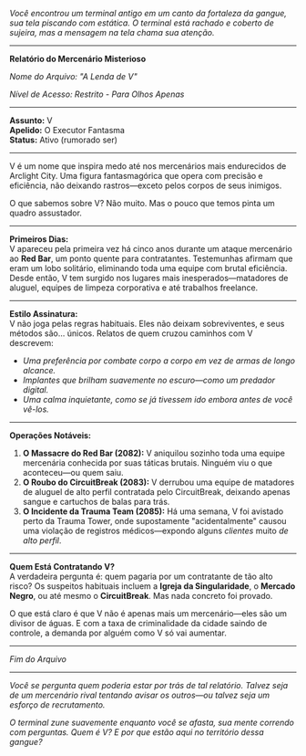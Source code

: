 _Você encontrou um terminal antigo em um canto da fortaleza da gangue, sua tela piscando com estática. O terminal está rachado e coberto de sujeira, mas a mensagem na tela chama sua atenção._

---

**Relatório do Mercenário Misterioso**

_Nome do Arquivo: "A Lenda de V"_

_Nível de Acesso: Restrito - Para Olhos Apenas_

---

**Assunto:** V  
**Apelido:** O Executor Fantasma  
**Status:** Ativo (rumorado ser)

---

V é um nome que inspira medo até nos mercenários mais endurecidos de Arclight City. Uma figura fantasmagórica que opera com precisão e eficiência, não deixando rastros—exceto pelos corpos de seus inimigos.

O que sabemos sobre V? Não muito. Mas o pouco que temos pinta um quadro assustador.

---

**Primeiros Dias:**  
V apareceu pela primeira vez há cinco anos durante um ataque mercenário ao **Red Bar**, um ponto quente para contratantes. Testemunhas afirmam que eram um lobo solitário, eliminando toda uma equipe com brutal eficiência. Desde então, V tem surgido nos lugares mais inesperados—matadores de aluguel, equipes de limpeza corporativa e até trabalhos freelance.

---

**Estilo Assinatura:**  
V não joga pelas regras habituais. Eles não deixam sobreviventes, e seus métodos são... únicos. Relatos de quem cruzou caminhos com V descrevem:

- _Uma preferência por combate corpo a corpo em vez de armas de longo alcance._
- _Implantes que brilham suavemente no escuro—como um predador digital._
- _Uma calma inquietante, como se já tivessem ido embora antes de você vê-los._

---

**Operações Notáveis:**

1. **O Massacre do Red Bar (2082):** V aniquilou sozinho toda uma equipe mercenária conhecida por suas táticas brutais. Ninguém viu o que aconteceu—ou quem saiu.
2. **O Roubo do CircuitBreak (2083):** V derrubou uma equipe de matadores de aluguel de alto perfil contratada pelo CircuitBreak, deixando apenas sangue e cartuchos de balas para trás.
3. **O Incidente da Trauma Team (2085):** Há uma semana, V foi avistado perto da Trauma Tower, onde supostamente "acidentalmente" causou uma violação de registros médicos—expondo alguns _clientes_ muito _de alto perfil_.

---

**Quem Está Contratando V?**  
A verdadeira pergunta é: quem pagaria por um contratante de tão alto risco? Os suspeitos habituais incluem a **Igreja da Singularidade**, o **Mercado Negro**, ou até mesmo o **CircuitBreak**. Mas nada concreto foi provado.

O que está claro é que V não é apenas mais um mercenário—eles são um divisor de águas. E com a taxa de criminalidade da cidade saindo de controle, a demanda por alguém como V só vai aumentar.

---

_Fim do Arquivo_

---

_Você se pergunta quem poderia estar por trás de tal relatório. Talvez seja de um mercenário rival tentando avisar os outros—ou talvez seja um esforço de recrutamento._

_O terminal zune suavemente enquanto você se afasta, sua mente correndo com perguntas. Quem é V? E por que estão aqui no território dessa gangue?_
